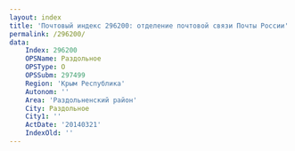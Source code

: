 ```yaml
---
layout: index
title: 'Почтовый индекс 296200: отделение почтовой связи Почты России'
permalink: /296200/
data:
    Index: 296200
    OPSName: Раздольное
    OPSType: О
    OPSSubm: 297499
    Region: 'Крым Республика'
    Autonom: ''
    Area: 'Раздольненский район'
    City: Раздольное
    City1: ''
    ActDate: '20140321'
    IndexOld: ''
---
```


